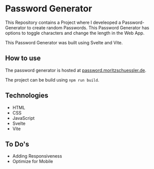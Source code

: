 # Password Generator

This Repository contains a Project where I develeoped a Password-Generator to create random Passwords. This Password Generator has options to toggle characters and change the length in the Web App.

This Password Generator was built using Svelte and Vite.

## How to use

The password generator is hosted at [password.moritzschuessler.de](password.moritzschuessler.de).

The project can be build using `npm run build`.

## Technologies

- HTML
- CSS
- JavaScript
- Svelte
- Vite

## To Do's

- Adding Responsiveness
- Optimize for Mobile